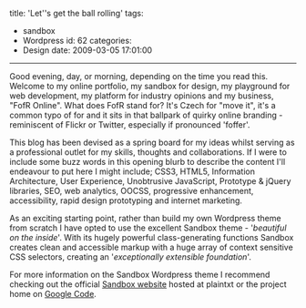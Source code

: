 title: 'Let''s get the ball rolling'
tags:
  - sandbox
  - Wordpress
id: 62
categories:
  - Design
date: 2009-03-05 17:01:00
---

Good evening, day, or morning, depending on the time you read this. Welcome to my online portfolio, my sandbox for design, my playground for web development, my platform for industry opinions and my business, "FofR Online". What does FofR stand for? It's Czech for "move it", it's a common typo of for and it sits in that ballpark of quirky online branding - reminiscent of Flickr or Twitter, especially if pronounced 'foffer'.
<!--more-->

This blog has been devised as a spring board for my ideas whilst serving as a professional outlet for my skills, thoughts and collaborations. If I were to include some buzz words in this opening blurb to describe the content I'll endeavour to put here I might include; CSS3, HTML5, Information Architecture, User Experience, Unobtrusive JavaScript, Prototype &amp; jQuery libraries, SEO, web analytics, OOCSS, progressive enhancement, accessibility, rapid design prototyping and internet marketing.

As an exciting starting point, rather than build my own Wordpress theme from scratch I have opted to use the excellent Sandbox theme - '_beautiful on the inside_'. With its hugely powerful class-generating functions Sandbox creates clean and accessible markup with a huge array of context sensitive CSS selectors, creating an '_exceptionally extensible foundation_'.

For more information on the Sandbox Wordpress theme I recommend checking out the official [Sandbox website](http://www.plaintxt.org/themes/sandbox/) hosted at plaintxt or the project home on [Google Code](http://code.google.com/p/sandbox-theme/).
